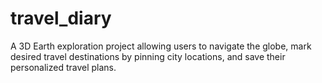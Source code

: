 # travel_diary
A 3D Earth exploration project allowing users to navigate the globe, mark desired travel destinations by pinning city locations, and save their personalized travel plans.
